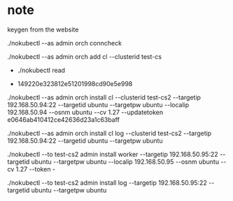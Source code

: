 # note


keygen from the website

./nokubectl --as admin orch conncheck

./nokubectl --as admin orch add cl --clusterid test-cs

 - ./nokubectl read

 - 149220e323812e51201998cd90e5e998

./nokubectl --as admin orch install cl --clusterid test-cs2 --targetip 192.168.50.94:22 --targetid ubuntu --targetpw ubuntu --localip 192.168.50.94 --osnm ubuntu --cv 1.27 --updatetoken e0646ab410412ce42636d23a1c63baff


./nokubectl --as admin orch install cl log --clusterid test-cs2 --targetip 192.168.50.94:22 --targetid ubuntu --targetpw ubuntu 

./nokubectl --to test-cs2 admin install worker --targetip 192.168.50.95:22 --targetid ubuntu --targetpw ubuntu --localip 192.168.50.95 --osnm ubuntu --cv 1.27 --token -

./nokubectl --to test-cs2 admin install log --targetip 192.168.50.95:22 --targetid ubuntu --targetpw ubuntu